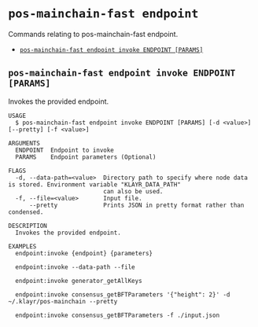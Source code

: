 # `pos-mainchain-fast endpoint`

Commands relating to pos-mainchain-fast endpoint.

- [`pos-mainchain-fast endpoint invoke ENDPOINT [PARAMS]`](#pos-mainchain-fast-endpoint-invoke-endpoint-params)

## `pos-mainchain-fast endpoint invoke ENDPOINT [PARAMS]`

Invokes the provided endpoint.

```
USAGE
  $ pos-mainchain-fast endpoint invoke ENDPOINT [PARAMS] [-d <value>] [--pretty] [-f <value>]

ARGUMENTS
  ENDPOINT  Endpoint to invoke
  PARAMS    Endpoint parameters (Optional)

FLAGS
  -d, --data-path=<value>  Directory path to specify where node data is stored. Environment variable "KLAYR_DATA_PATH"
                           can also be used.
  -f, --file=<value>       Input file.
      --pretty             Prints JSON in pretty format rather than condensed.

DESCRIPTION
  Invokes the provided endpoint.

EXAMPLES
  endpoint:invoke {endpoint} {parameters}

  endpoint:invoke --data-path --file

  endpoint:invoke generator_getAllKeys

  endpoint:invoke consensus_getBFTParameters '{"height": 2}' -d ~/.klayr/pos-mainchain --pretty

  endpoint:invoke consensus_getBFTParameters -f ./input.json
```
